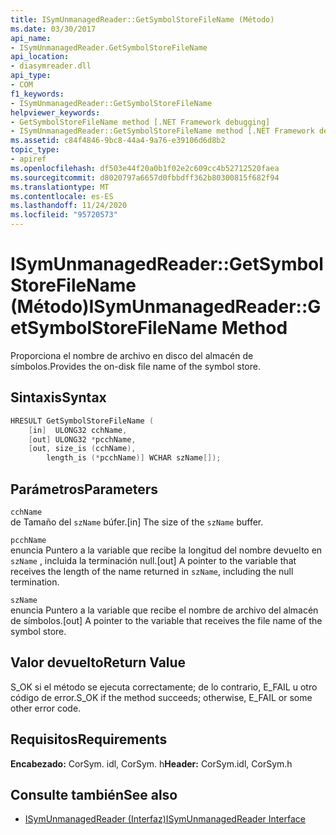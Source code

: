 ```yaml
---
title: ISymUnmanagedReader::GetSymbolStoreFileName (Método)
ms.date: 03/30/2017
api_name:
- ISymUnmanagedReader.GetSymbolStoreFileName
api_location:
- diasymreader.dll
api_type:
- COM
f1_keywords:
- ISymUnmanagedReader::GetSymbolStoreFileName
helpviewer_keywords:
- GetSymbolStoreFileName method [.NET Framework debugging]
- ISymUnmanagedReader::GetSymbolStoreFileName method [.NET Framework debugging]
ms.assetid: c84f4846-9bc8-44a4-9a76-e39106d6d8b2
topic_type:
- apiref
ms.openlocfilehash: df503e44f20a0b1f02e2c609cc4b52712520faea
ms.sourcegitcommit: d8020797a6657d0fbbdff362b80300815f682f94
ms.translationtype: MT
ms.contentlocale: es-ES
ms.lasthandoff: 11/24/2020
ms.locfileid: "95720573"
---
```

# <a name="isymunmanagedreadergetsymbolstorefilename-method"></a><span data-ttu-id="b5694-102">ISymUnmanagedReader::GetSymbolStoreFileName (Método)</span><span class="sxs-lookup"><span data-stu-id="b5694-102">ISymUnmanagedReader::GetSymbolStoreFileName Method</span></span>

<span data-ttu-id="b5694-103">Proporciona el nombre de archivo en disco del almacén de símbolos.</span><span class="sxs-lookup"><span data-stu-id="b5694-103">Provides the on-disk file name of the symbol store.</span></span>  
  
## <a name="syntax"></a><span data-ttu-id="b5694-104">Sintaxis</span><span class="sxs-lookup"><span data-stu-id="b5694-104">Syntax</span></span>  
  
```cpp  
HRESULT GetSymbolStoreFileName (  
    [in]  ULONG32 cchName,  
    [out] ULONG32 *pcchName,  
    [out, size_is (cchName),  
        length_is (*pcchName)] WCHAR szName[]);  
```  
  
## <a name="parameters"></a><span data-ttu-id="b5694-105">Parámetros</span><span class="sxs-lookup"><span data-stu-id="b5694-105">Parameters</span></span>  

 `cchName`  
 <span data-ttu-id="b5694-106">de Tamaño del `szName` búfer.</span><span class="sxs-lookup"><span data-stu-id="b5694-106">[in] The size of the `szName` buffer.</span></span>  
  
 `pcchName`  
 <span data-ttu-id="b5694-107">enuncia Puntero a la variable que recibe la longitud del nombre devuelto en `szName` , incluida la terminación null.</span><span class="sxs-lookup"><span data-stu-id="b5694-107">[out] A pointer to the variable that receives the length of the name returned in `szName`, including the null termination.</span></span>  
  
 `szName`  
 <span data-ttu-id="b5694-108">enuncia Puntero a la variable que recibe el nombre de archivo del almacén de símbolos.</span><span class="sxs-lookup"><span data-stu-id="b5694-108">[out] A pointer to the variable that receives the file name of the symbol store.</span></span>  
  
## <a name="return-value"></a><span data-ttu-id="b5694-109">Valor devuelto</span><span class="sxs-lookup"><span data-stu-id="b5694-109">Return Value</span></span>  

 <span data-ttu-id="b5694-110">S_OK si el método se ejecuta correctamente; de lo contrario, E_FAIL u otro código de error.</span><span class="sxs-lookup"><span data-stu-id="b5694-110">S_OK if the method succeeds; otherwise, E_FAIL or some other error code.</span></span>  
  
## <a name="requirements"></a><span data-ttu-id="b5694-111">Requisitos</span><span class="sxs-lookup"><span data-stu-id="b5694-111">Requirements</span></span>  

 <span data-ttu-id="b5694-112">**Encabezado:** CorSym. idl, CorSym. h</span><span class="sxs-lookup"><span data-stu-id="b5694-112">**Header:** CorSym.idl, CorSym.h</span></span>  
  
## <a name="see-also"></a><span data-ttu-id="b5694-113">Consulte también</span><span class="sxs-lookup"><span data-stu-id="b5694-113">See also</span></span>

- [<span data-ttu-id="b5694-114">ISymUnmanagedReader (Interfaz)</span><span class="sxs-lookup"><span data-stu-id="b5694-114">ISymUnmanagedReader Interface</span></span>](isymunmanagedreader-interface.md)
